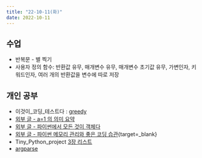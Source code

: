 ```yaml
---
title: "22-10-11(화)"
date: 2022-10-11
---
```


## 수업

- 반복문 - 별 찍기
- 사용자 정의 함수: 반환값 유무, 매개변수 유무, 매개변수 초기값 유무, 가변인자, 키워드인자, 여러 개의 반환값을 변수에 따로 저장

## 개인 공부

- 이것이_코딩_테스트다 : [greedy](../../books/This_is_coding_test/03greedy.md)
- [외부 글 - a=1 의 의미 요약](../../review/python/meaning_of_a_is_1.md)
- [외부 글 - 파이썬에서 모든 것이 객체다](../../review/python/all_object.md)
- [외부 글 - 파이썬 메모리 관리와 좋은 코딩 습관](https://yomangstartup.tistory.com/105){target=_blank}
- Tiny_Python_project [3장 리스트](../../books/tiny_python_project/03_picnic.md)
- [argparse](../../review/python/argparse.md)




